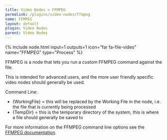 ```yaml
---
title: Video Nodes > FFMPEG
permalink: /plugins/video-nodes/ffmpeg
name: FFMPEG
layout: default
plugin: Video Nodes
parent: Video Nodes
---
```


{% include node.html input=1 outputs=1 icon="far fa-file-video" name="FFMPEG" type="Process" %}

FFMPEG is a node that lets you run a custom FFMPEG command against the file.

This is intended for advanced users, and the more user friendly specific video nodes should generally be used.

Command Line:
- {WorkingFile} = this will be replaced by the Working File in the node, i.e. the file that is currently being processed
- {TempDir} = this is the temporary directory of the system, this is where a file should generally be saved to

For more information on the FFMPEG command line options see the [FFMPEG documentation](https://ffmpeg.org/ffmpeg.html).
